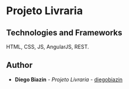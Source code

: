 # Projeto Livraria

## Technologies and Frameworks

HTML, CSS, JS, AngularJS, REST. 

## Author

* **Diego Biazin** - *Projeto Livraria* - [diegobiazin](https://github.com/diegobiazin)
